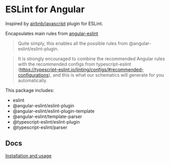 # ESLint for Angular

Inspired by [airbnb/javascript](https://github.com/airbnb/javascript/) plugin for ESLint.

Encapsulates main rules from [angular-eslint](https://github.com/angular-eslint/)

> Quite simply, this enables all the possible rules from @angular-eslint/eslint-plugin.

> It is strongly encouraged to combine the recommended Angular rules with the recommended configs from typescript-eslint (https://typescript-eslint.io/linting/configs/#recommended-configurations), and this is what our schematics will generate for you automatically.

This package includes:
- eslint
- @angular-eslint/eslint-plugin
- @angular-eslint/eslint-plugin-template
- @angular-eslint/template-parser
- @typescript-eslint/eslint-plugin
- @typescript-eslint/parser

## Docs
[Installation and usage](../../docs/README.md)